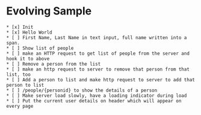 # Evolving Sample

	* [x] Init
	* [x] Hello World
	* [ ] First Name, Last Name in text input, full name written into a span.
	* [ ] Show list of people
	* [ ] make an HTTP request to get list of people from the server and hook it to above
	* [ ] Remove a person from the list
	* [ ] make an http request to server to remove that person from that list, too
	* [ ] Add a person to list and make http request to server to add that person to list
	* [ ] /people/{personid} to show the details of a person
	* [ ] Make server load slowly, have a loading indicator during load
	* [ ] Put the current user details on header which will appear on every page